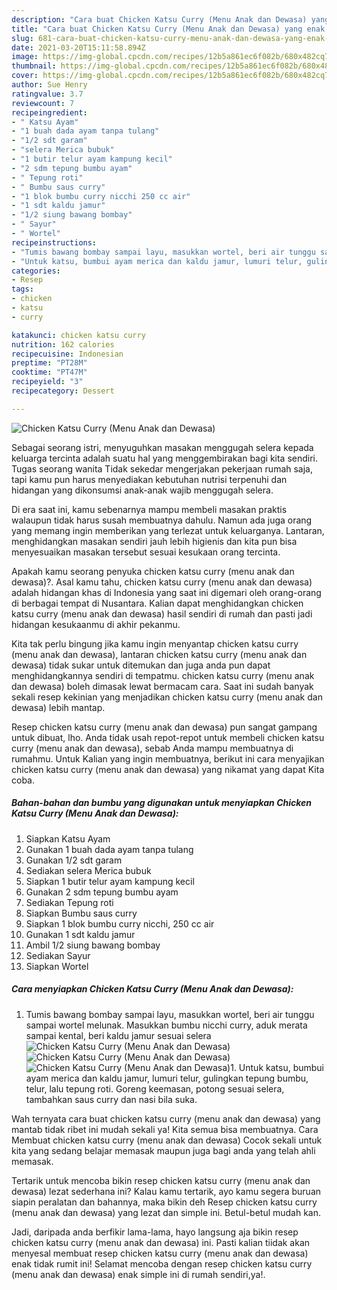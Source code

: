 ```yaml
---
description: "Cara buat Chicken Katsu Curry (Menu Anak dan Dewasa) yang enak Untuk Jualan"
title: "Cara buat Chicken Katsu Curry (Menu Anak dan Dewasa) yang enak Untuk Jualan"
slug: 681-cara-buat-chicken-katsu-curry-menu-anak-dan-dewasa-yang-enak-untuk-jualan
date: 2021-03-20T15:11:58.894Z
image: https://img-global.cpcdn.com/recipes/12b5a861ec6f082b/680x482cq70/chicken-katsu-curry-menu-anak-dan-dewasa-foto-resep-utama.jpg
thumbnail: https://img-global.cpcdn.com/recipes/12b5a861ec6f082b/680x482cq70/chicken-katsu-curry-menu-anak-dan-dewasa-foto-resep-utama.jpg
cover: https://img-global.cpcdn.com/recipes/12b5a861ec6f082b/680x482cq70/chicken-katsu-curry-menu-anak-dan-dewasa-foto-resep-utama.jpg
author: Sue Henry
ratingvalue: 3.7
reviewcount: 7
recipeingredient:
- " Katsu Ayam"
- "1 buah dada ayam tanpa tulang"
- "1/2 sdt garam"
- "selera Merica bubuk"
- "1 butir telur ayam kampung kecil"
- "2 sdm tepung bumbu ayam"
- " Tepung roti"
- " Bumbu saus curry"
- "1 blok bumbu curry nicchi 250 cc air"
- "1 sdt kaldu jamur"
- "1/2 siung bawang bombay"
- " Sayur"
- " Wortel"
recipeinstructions:
- "Tumis bawang bombay sampai layu, masukkan wortel, beri air tunggu sampai wortel melunak. Masukkan bumbu nicchi curry, aduk merata sampai kental, beri kaldu jamur sesuai selera"
- "Untuk katsu, bumbui ayam merica dan kaldu jamur, lumuri telur, gulingkan tepung bumbu, telur, lalu tepung roti. Goreng keemasan, potong sesuai selera, tambahkan saus curry dan nasi bila suka."
categories:
- Resep
tags:
- chicken
- katsu
- curry

katakunci: chicken katsu curry 
nutrition: 162 calories
recipecuisine: Indonesian
preptime: "PT28M"
cooktime: "PT47M"
recipeyield: "3"
recipecategory: Dessert

---
```



![Chicken Katsu Curry (Menu Anak dan Dewasa)](https://img-global.cpcdn.com/recipes/12b5a861ec6f082b/680x482cq70/chicken-katsu-curry-menu-anak-dan-dewasa-foto-resep-utama.jpg)

Sebagai seorang istri, menyuguhkan masakan menggugah selera kepada keluarga tercinta adalah suatu hal yang menggembirakan bagi kita sendiri. Tugas seorang  wanita Tidak sekedar mengerjakan pekerjaan rumah saja, tapi kamu pun harus menyediakan kebutuhan nutrisi terpenuhi dan hidangan yang dikonsumsi anak-anak wajib menggugah selera.

Di era  saat ini, kamu sebenarnya mampu membeli masakan praktis walaupun tidak harus susah membuatnya dahulu. Namun ada juga orang yang memang ingin memberikan yang terlezat untuk keluarganya. Lantaran, menghidangkan masakan sendiri jauh lebih higienis dan kita pun bisa menyesuaikan masakan tersebut sesuai kesukaan orang tercinta. 



Apakah kamu seorang penyuka chicken katsu curry (menu anak dan dewasa)?. Asal kamu tahu, chicken katsu curry (menu anak dan dewasa) adalah hidangan khas di Indonesia yang saat ini digemari oleh orang-orang di berbagai tempat di Nusantara. Kalian dapat menghidangkan chicken katsu curry (menu anak dan dewasa) hasil sendiri di rumah dan pasti jadi hidangan kesukaanmu di akhir pekanmu.

Kita tak perlu bingung jika kamu ingin menyantap chicken katsu curry (menu anak dan dewasa), lantaran chicken katsu curry (menu anak dan dewasa) tidak sukar untuk ditemukan dan juga anda pun dapat menghidangkannya sendiri di tempatmu. chicken katsu curry (menu anak dan dewasa) boleh dimasak lewat bermacam cara. Saat ini sudah banyak sekali resep kekinian yang menjadikan chicken katsu curry (menu anak dan dewasa) lebih mantap.

Resep chicken katsu curry (menu anak dan dewasa) pun sangat gampang untuk dibuat, lho. Anda tidak usah repot-repot untuk membeli chicken katsu curry (menu anak dan dewasa), sebab Anda mampu membuatnya di rumahmu. Untuk Kalian yang ingin membuatnya, berikut ini cara menyajikan chicken katsu curry (menu anak dan dewasa) yang nikamat yang dapat Kita coba.

<!--inarticleads1-->

##### Bahan-bahan dan bumbu yang digunakan untuk menyiapkan Chicken Katsu Curry (Menu Anak dan Dewasa):

1. Siapkan  Katsu Ayam
1. Gunakan 1 buah dada ayam tanpa tulang
1. Gunakan 1/2 sdt garam
1. Sediakan selera Merica bubuk
1. Siapkan 1 butir telur ayam kampung kecil
1. Gunakan 2 sdm tepung bumbu ayam
1. Sediakan  Tepung roti
1. Siapkan  Bumbu saus curry
1. Siapkan 1 blok bumbu curry nicchi, 250 cc air
1. Gunakan 1 sdt kaldu jamur
1. Ambil 1/2 siung bawang bombay
1. Sediakan  Sayur
1. Siapkan  Wortel




<!--inarticleads2-->

##### Cara menyiapkan Chicken Katsu Curry (Menu Anak dan Dewasa):

1. Tumis bawang bombay sampai layu, masukkan wortel, beri air tunggu sampai wortel melunak. Masukkan bumbu nicchi curry, aduk merata sampai kental, beri kaldu jamur sesuai selera
<img src="https://img-global.cpcdn.com/steps/9ed5eb62816ab33e/160x128cq70/chicken-katsu-curry-menu-anak-dan-dewasa-langkah-memasak-1-foto.jpg" alt="Chicken Katsu Curry (Menu Anak dan Dewasa)"><img src="https://img-global.cpcdn.com/steps/48f7cf35e98ecae2/160x128cq70/chicken-katsu-curry-menu-anak-dan-dewasa-langkah-memasak-1-foto.jpg" alt="Chicken Katsu Curry (Menu Anak dan Dewasa)"><img src="https://img-global.cpcdn.com/steps/cdb5c39f97364174/160x128cq70/chicken-katsu-curry-menu-anak-dan-dewasa-langkah-memasak-1-foto.jpg" alt="Chicken Katsu Curry (Menu Anak dan Dewasa)">1. Untuk katsu, bumbui ayam merica dan kaldu jamur, lumuri telur, gulingkan tepung bumbu, telur, lalu tepung roti. Goreng keemasan, potong sesuai selera, tambahkan saus curry dan nasi bila suka.




Wah ternyata cara buat chicken katsu curry (menu anak dan dewasa) yang mantab tidak ribet ini mudah sekali ya! Kita semua bisa membuatnya. Cara Membuat chicken katsu curry (menu anak dan dewasa) Cocok sekali untuk kita yang sedang belajar memasak maupun juga bagi anda yang telah ahli memasak.

Tertarik untuk mencoba bikin resep chicken katsu curry (menu anak dan dewasa) lezat sederhana ini? Kalau kamu tertarik, ayo kamu segera buruan siapin peralatan dan bahannya, maka bikin deh Resep chicken katsu curry (menu anak dan dewasa) yang lezat dan simple ini. Betul-betul mudah kan. 

Jadi, daripada anda berfikir lama-lama, hayo langsung aja bikin resep chicken katsu curry (menu anak dan dewasa) ini. Pasti kalian tiidak akan menyesal membuat resep chicken katsu curry (menu anak dan dewasa) enak tidak rumit ini! Selamat mencoba dengan resep chicken katsu curry (menu anak dan dewasa) enak simple ini di rumah sendiri,ya!.

